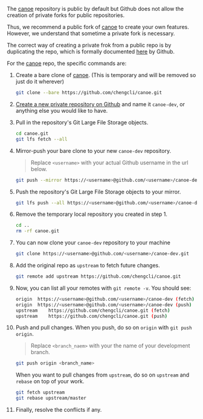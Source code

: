 The [canoe](https://github.com/chengcli/canoe) repository is public by default
but Github does not allow the creation of private forks for public repositories.

Thus, we recommend a public fork of [canoe](https://github.com/chengcli/canoe)
to create your own features. However, we understand that sometime a private fork is necessary.

The correct way of creating a private frok from a public repo is by duplicating the repo,
which is formally documented [here](https://help.github.com/articles/duplicating-a-repository/) by Github.

For the [canoe](https://github.com/chengcli/canoe) repo, the specific commands are:

 1. Create a bare clone of [canoe](https://github.com/chengcli/canoe).
    (This is temporary and will be removed so just do it wherever)
    ```bash
    git clone --bare https://github.com/chengcli/canoe.git
    ```

 1. [Create a new private repository on Github](https://help.github.com/articles/creating-a-new-repository/)
    and name it `canoe-dev`, or anything else you would like to have.

 1. Pull in the repository's Git Large File Storage objects.
    ```bash
    cd canoe.git
    git lfs fetch --all
    ```

 1. Mirror-push your bare clone to your new `canoe-dev` repository.
    > Replace `<username>` with your actual Github username in the url below.

    ```bash
    git push --mirror https://<username>@github.com/<username>/canoe-dev.git
    ```

 1. Push the repository's Git Large File Storage objects to your mirror.
    ```bash
    git lfs push --all https://<username>@github.com/<username>/canoe-dev.git
    ```

 1. Remove the temporary local repository you created in step 1.
    ```bash
    cd ..
    rm -rf canoe.git
    ```

 1. You can now clone your `canoe-dev` repository to your machine
    ```bash
    git clone https://<username>@github.com/<username>/canoe-dev.git
    ```

 1. Add the original repo as `upstream` to fetch future changes.
    ```bash
    git remote add upstream https://github.com/chengcli/canoe.git
    ```

 1. Now, you can list all your remotes with `git remote -v`. You should see:
    ```bash
    origin	https://<username>@github.com/<username>/canoe-dev (fetch)
    origin	https://<username>@github.com/<username>/canoe-dev (push)
    upstream	https://github.com/chengcli/canoe.git (fetch)
    upstream	https://github.com/chengcli/canoe.git (push)
    ```

 1. Push and pull changes.
    When you push, do so on `origin` with `git push origin`.
    > Replace `<branch_naem>` with your the name of your development branch.
    ```bash
    git push origin <branch_name>
    ```
    When you want to pull changes from `upstream`, do so on `upstream` and `rebase` on top of your work.
    ```bash
    git fetch upstream
    git rebase upstream/master
    ```

 1. Finally, resolve the conflicts if any.
